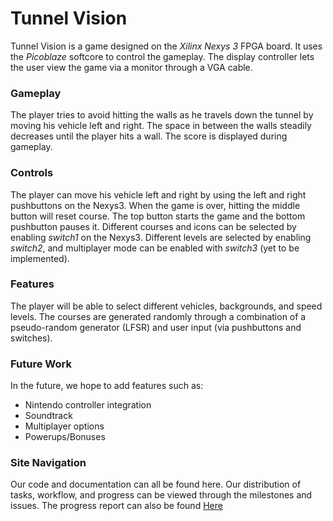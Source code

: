 Tunnel Vision
=============
Tunnel Vision is a game designed on the _Xilinx Nexys 3_ FPGA board.  It uses the _Picoblaze_ softcore to control the gameplay. The display controller lets the user view the game via a monitor through a  VGA cable.

### Gameplay    <br /> 
The player tries to avoid hitting the walls as he travels down the tunnel by moving his vehicle left and right. The space in between the walls steadily decreases until the player hits a wall.  The score is displayed during gameplay.

### Controls   <br />
The player can move his vehicle left and right by using the left and right pushbuttons on the Nexys3.  When the game is over, hitting the middle button will reset course.  The top button starts the game and the bottom pushbutton pauses it. Different courses and icons can be selected by enabling *switch1* on the Nexys3. Different levels are selected by enabling *switch2*, and multiplayer mode can be enabled with *switch3* (yet to be implemented).

### Features   <br />
The player will be able to select different vehicles, backgrounds, and speed levels.  The courses are generated randomly through a combination of a pseudo-random generator (LFSR) and user input (via pushbuttons and switches).

### Future Work   <br />
In the future, we hope to add features such as:   <br />
- Nintendo controller integration   <br /> 
- Soundtrack   <br />
- Multiplayer options   <br />
- Powerups/Bonuses   <br />

### Site Navigation    <br />
Our code and documentation can all be found here. Our distribution of tasks, workflow, and progress can be viewed through the milestones and issues. The progress report can also be found [Here](http://goo.gl/TjoNLc)


